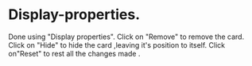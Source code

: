 # Display-properties.
Done using "Display properties".
Click on "Remove" to remove the card.
Click on "Hide" to hide the card ,leaving it's position to itself.
Click on"Reset" to rest all the changes made .

